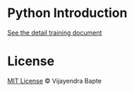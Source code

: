 # Python Introduction

[See the detail training document](http://www.bapte.us)

# License

[MIT License](https://vijayendra.mit-license.org/) © Vijayendra Bapte

